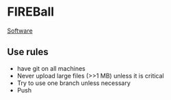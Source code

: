 # FIREBall

[Software](https://docs.google.com/spreadsheets/d/1GYbWFGmnrIbpRbfme1c7N7M81BTu646Bu5dM_0MSHZg/edit#gid=0)


## Use rules
- have git on all machines
- Never upload large files (>>1 MB) unless it is critical
- Try to use one branch unless necessary
- Push 